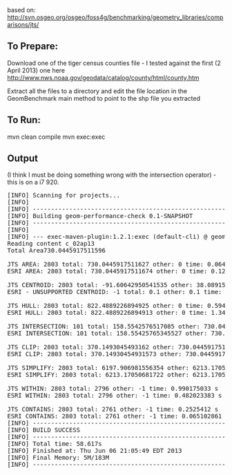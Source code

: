 based on: http://svn.osgeo.org/osgeo/foss4g/benchmarking/geometry_libraries/comparisons/jts/

## To Prepare:
Download one of the tiger census counties file - I tested against the first (2 April 2013) one here
http://www.nws.noaa.gov/geodata/catalog/county/html/county.htm

Extract all the files to a directory and edit the file location in the GeomBenchmark main method to point to the shp file you extracted



## To Run:
mvn clean compile
mvn exec:exec


## Output
(I think I must be doing something wrong with the intersection operator) - this is on a i7 920.

<pre>
[INFO] Scanning for projects...
[INFO]                                                                         
[INFO] ------------------------------------------------------------------------
[INFO] Building geom-performance-check 0.1-SNAPSHOT
[INFO] ------------------------------------------------------------------------
[INFO] 
[INFO] --- exec-maven-plugin:1.2.1:exec (default-cli) @ geom-performance-check ---
Reading content c_02ap13
Total Area730.0445917511596

JTS AREA: 2803 total: 730.0445917511627 other: 0 time: 0.064901718 s
ESRI AREA: 2803 total: 730.0445917511674 other: 0 time: 0.127963648 s

JTS CENTROID: 2803 total: -91.60642950541535 other: 38.08915874601412 time: 0.271346335 s
ESRI - UNSUPPORTED CENTROID: -1 total: 0.1 other: 0.1 time: -1.0E-9 s

JTS HULL: 2803 total: 822.4889226894925 other: 0 time: 0.594456502 s
ESRI HULL: 2803 total: 822.4889226894913 other: 0 time: 1.34728754 s

JTS INTERSECTION: 101 total: 158.5542576517085 other: 730.0445917511596 time: 7.394382941 s
ESRI INTERSECTION: 101 total: 158.55425765345527 other: 730.0445917511589 time: 26.016691411 s

JTS CLIP: 2803 total: 370.1493045493162 other: 730.0445917511596 time: 1.118819886 s
ESRI CLIP: 2803 total: 370.14930454931573 other: 730.0445917511589 time: 0.521066555 s

JTS SIMPLIFY: 2803 total: 6197.906981556354 other: 6213.17050681722 time: 0.781470335 s
ESRI SIMPLIFY: 2803 total: 6213.17050681722 other: 6213.17050681722 time: 5.176590418 s

JTS WITHIN: 2803 total: 2796 other: -1 time: 0.990175033 s
ESRI WITHIN: 2803 total: 2796 other: -1 time: 0.482023383 s

JTS CONTAINS: 2803 total: 2761 other: -1 time: 0.2525412 s
ESRI CONTAINS: 2803 total: 2761 other: -1 time: 0.065102861 s
[INFO] ------------------------------------------------------------------------
[INFO] BUILD SUCCESS
[INFO] ------------------------------------------------------------------------
[INFO] Total time: 58.617s
[INFO] Finished at: Thu Jun 06 21:05:49 EDT 2013
[INFO] Final Memory: 5M/183M
[INFO] ------------------------------------------------------------------------
</pre>
